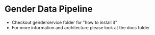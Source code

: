 # Gender Data Pipeline
- Checkout genderservice folder for "how to install it"
- For more information and architecture please look at the docs folder 
